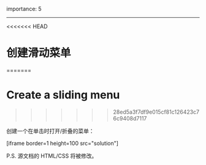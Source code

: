 importance: 5

---

<<<<<<< HEAD
# 创建滑动菜单
=======
# Create a sliding menu
>>>>>>> 28ed5a3f7df9e015cf81c126423c76c9408d7117

创建一个在单击时打开/折叠的菜单：

[iframe border=1 height=100 src="solution"]

P.S. 源文档的 HTML/CSS 将被修改。
